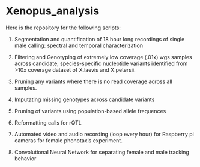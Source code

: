 # Xenopus_analysis

Here is the repository for the following scripts:

1) Segmentation and quantification of 18 hour long recordings of single male calling: spectral and temporal characterization

2) Filtering and Genotyping of extremely low coverage (.01x) wgs samples across candidate, species-specific nucleotide variants identified from >10x coverage dataset of X.laevis and X.petersii.

3) Pruning any variants where there is no read coverage across all samples.

4) Imputating missing genotypes across candidate variants

5) Pruning of variants using population-based allele frequences

6) Reformatting calls for rQTL

7) Automated video and audio recording (loop every hour) for Raspberry pi cameras for female phonotaxis experiment.

8) Convolutional Neural Network for separating female and male tracking behavior
